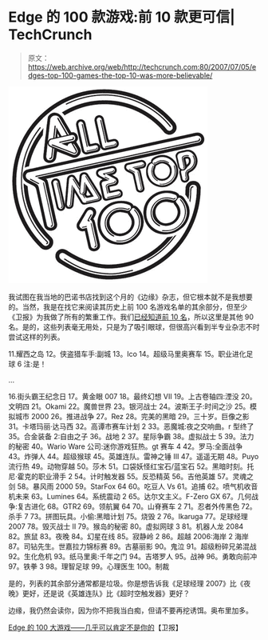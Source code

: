 # Edge 的 100 款游戏:前 10 款更可信| TechCrunch

> 原文：<https://web.archive.org/web/http://techcrunch.com:80/2007/07/05/edges-top-100-games-the-top-10-was-more-believable/>

[![edge100revealed.jpg](img/eb1a6f6db919918683f2365e7e118ed5.png)](https://web.archive.org/web/20160422005246/http://tctechcrunch2011.files.wordpress.com/2007/07/edge100revealed.jpg "edge100revealed.jpg")

我试图在我当地的巴诺书店找到这个月的《边缘》杂志，但它根本就不是我想要的。当然，我是在找它来阅读其历史上前 100 名游戏名单的其余部分，但至少《卫报》为我做了所有的繁重工作。我们[已经知道前 10 名](https://web.archive.org/web/20160422005246/http://crunchgear.com/2007/07/02/zelda-ocarina-of-time-named-best-game-of-all-time-by-edge-magazine/)，所以这里是其他 90 名。是的，这些列表毫无用处，只是为了吸引眼球，但很高兴看到半专业杂志不时尝试这样的列表。

11.耀西之岛
12。侠盗猎车手:副城
13。Ico
14。超级马里奥赛车
15。职业进化足球 6 注:是！

…

16.街头霸王纪念日
17。黄金眼 007
18。最终幻想 VII
19。上古卷轴四:湮没
20。文明四
21。Okami
22。魔兽世界
23。银河战士 24。波斯王子:时间之沙
25。模拟城市 2000
26。推进战争
27。Rez
28。完美的黑暗
29。三十岁。巨像之影
31。卡塔玛丽·达马西
32。高谭市赛车计划 2
33。恶魔城:夜之交响曲。r 型终了
35。合金装备 2:自由之子
36。战地 2
37。星际争霸
38。虚拟战士 5
39。法力的秘密
40。Wario Ware 公司:迷你游戏狂热。gt 赛车 4
42。罗马:全面战争
43。炸弹人
44。超级猴球
45。英雄连队。雷神之锤 III
47。遥遥无期
48。Puyo 流行热
49。动物穿越
50。莎木 51。口袋妖怪红宝石/蓝宝石
52。黑暗时刻。托尼·霍克的职业滑手 2
54。计时触发器
55。反恐精英
56。吉他英雄
57。灵魂之剑
58。暴风雨 2000
59。StarFox 64
60。吃豆人 Vs
61。追捕 62。喷气机收音机未来
63。Lumines
64。系统震动 2
65。达尔文主义。F-Zero GX
67。几何战争:复古进化
68。GTR2
69。领航翼 64
70。山脊赛车 2
71。忍者外传黑色
72。杀手 7
73。拼图玩具。小偷:黑暗计划
75。烧毁 2
76。Ikaruga
77。足球经理 2007
78。毁灭战士 II
79。猴岛的秘密
80。虚拟网球 3
81。机器人龙 2084
82。旅鼠
83。夜晚
84。幻星在线
85。寂静岭 2
86。超越 2006:海岸 2 海岸
87。司钻先生。世嘉拉力锦标赛
89。古墓丽影
90。鬼泣
91。超级粉碎兄弟混战
92。生化危机
93。纸马里奥:千年之门
94。吉塔罗人
95。战神
96。勇敢向前冲
97。铁拳 3
98。理智足球
99。心理医生
100。制裁

是的，列表的其余部分通常都是垃圾。你是想告诉我《足球经理 2007》比《夜晚》更好，还是说《英雄连队》比《超时空触发器》更好？

边缘，我仍然会读你，因为你不把我当白痴，但请不要再挖诱饵。奥布里加多。

[Edge 的 100 大游戏——几乎可以肯定不是你的](https://web.archive.org/web/20160422005246/http://blogs.guardian.co.uk/technology/archives/2007/07/04/edges_top_100_games_almost_certainly_not_yours.html)【卫报】